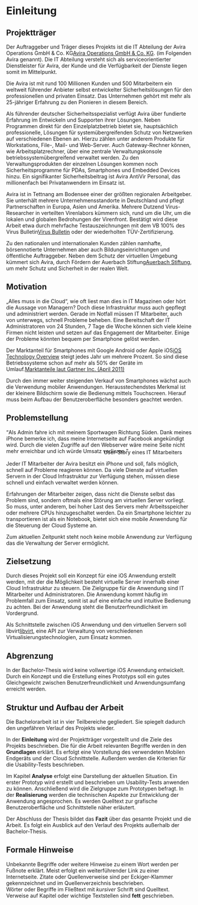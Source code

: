 # Einleitung
## Projektträger

Der Auftraggeber und Träger dieses Projekts ist die IT Abteilung der Avira Operations GmbH & Co. KG<span class="fn"><a href="http://www.avira.com">Avira Operations GmbH & Co. KG</a></span>. (im Folgenden Avira genannt). Die IT Abteilung versteht sich als serviceorientierter Dienstleister für Avira, der Kunde und die Verfügbarkeit der Dienste liegen somit im Mittelpunkt.

Die Avira ist mit rund 100 Millionen Kunden und 500 Mitarbeitern ein weltweit führender Anbieter selbst entwickelter Sicherheitslösungen für den professionellen und privaten Einsatz. Das Unternehmen gehört mit mehr als 25-jähriger Erfahrung zu den Pionieren in diesem Bereich.

Als führender deutscher Sicherheitsspezialist verfügt Avira über fundierte Erfahrung im Entwickeln und Supporten ihrer Lösungen. Neben Programmen direkt für den Einzelplatzbetrieb bietet sie, hauptsächlich professionelle, Lösungen für systemübergreifenden Schutz von Netzwerken auf verschiedenen Ebenen an. Hierzu zählen unter anderem Produkte für Workstations, File-, Mail- und Web-Server. Auch Gateway-Rechner können, wie Arbeitsplatzrechner, über eine zentrale Verwaltungskonsole betriebssystemübergreifend verwaltet werden. Zu den Verwaltungsprodukten der einzelnen Lösungen kommen noch Sicherheitsprogramme für PDAs, Smartphones und Embedded Devices hinzu. Ein signifikanter Sicherheitsbeitrag ist Avira AntiVir Personal, das millionenfach bei Privatanwendern im Einsatz ist.

Avira ist in Tettnang am Bodensee einer der größten regionalen Arbeitgeber. Sie unterhält mehrere Unternehmensstandorte in Deutschland und pflegt Partnerschaften in Europa, Asien und Amerika. Mehrere Dutzend Virus-Researcher in verteilten Virenlabors kümmern sich, rund um die Uhr, um die lokalen und globalen Bedrohungen der Virenfront. Bestätigt wird diese Arbeit etwa durch mehrfache Testauszeichnungen mit dem VB 100% des Virus Bulletin<span class="fn"><a href="http://www.virusbtn.com">Virus Bulletin</a></span> oder der wiederholten TÜV-Zertifizierung.

Zu den nationalen und internationalen Kunden zählen namhafte, börsennotierte Unternehmen aber auch Bildungseinrichtungen und öffentliche Auftraggeber. Neben dem Schutz der virtuellen Umgebung kümmert sich Avira, durch Fördern der Auerbach Stiftung<span class="fn"><a href="http://www.auerbach-stiftung.de">Auerbach Stiftung</a></span>, um mehr Schutz und Sicherheit in der realen Welt.

## Motivation

„Alles muss in die Cloud“, wie oft liest man dies in IT Magazinen oder hört die Aussage von Managern? Doch diese Infrastruktur muss auch gepflegt und administriert werden. Gerade im Notfall müssen IT Mitarbeiter, auch von unterwegs, schnell Probleme beheben. Eine Bereitschaft der IT Administratoren von 24 Stunden, 7 Tage die Woche können sich viele kleine Firmen nicht leisten und setzen auf das Engagement der Mitarbeiter. Einige der Probleme könnten bequem per Smartphone gelöst werden.

Der Marktanteil für Smartphones mit Google Android oder Apple iOS<span class="fn"><a href="http://developer.apple.com/library/ios/documentation/Miscellaneous/Conceptual/iPhoneOSTechOverview/iPhoneOSTechOverview.pdf">iOS Technology Overview</a></span> steigt jedes Jahr um mehrere Prozent. So sind diese Betriebssysteme schon auf mehr als 50% der Geräte im Umlauf.<span class="fn"><a href="http://www.gartner.com/it/page.jsp?id=1622614">Marktanteile laut Gartner Inc. (April 2011)</a></span>

Durch den immer weiter steigenden Verkauf von Smartphones wächst auch die Verwendung mobiler Anwendungen. Herausstechendstes Merkmal ist der kleinere Bildschirm sowie die Bedienung mittels Touchscreen. Hierauf muss beim Aufbau der Benutzeroberfläche besonders geachtet werden.

## Problemstellung

<q>Als Admin fahre ich mit meinem Sportwagen Richtung Süden. Dank meines iPhone bemerke ich, dass meine Internetseite auf Facebook angekündigt wird. Durch die vielen Zugriffe auf den Webserver wäre meine Seite nicht mehr erreichbar und ich würde Umsatz verlieren.</q>

<div style="text-align: right; margin-right: 2em; margin-top: -2em;">
    User-Story eines IT Mitarbeiters
</div>

Jeder IT Mitarbeiter der Avira besitzt ein iPhone und soll, falls möglich, schnell auf Probleme reagieren können. Da viele Dienste auf virtuellen Servern in der Cloud Infrastruktur zur Verfügung stehen, müssen diese schnell und einfach verwaltet werden können.

Erfahrungen der Mitarbeiter zeigen, dass nicht die Dienste selbst das Problem sind, sondern oftmals eine Störung am virtuellen Server vorliegt. So muss, unter anderem, bei hoher Last des Servers mehr Arbeitsspeicher oder mehrere CPUs hinzugeschaltet werden. Da ein Smartphone leichter zu transportieren ist als ein Notebook, bietet sich eine mobile Anwendung für die Steuerung der Cloud Systeme an.

Zum aktuellen Zeitpunkt steht noch keine mobile Anwendung zur Verfügung das die Verwaltung der Server ermöglicht.

## Zielsetzung

Durch dieses Projekt soll ein Konzept für eine iOS Anwendung erstellt werden, mit der die Möglichkeit besteht virtuelle Server innerhalb einer Cloud Infrastruktur zu steuern. Die Zielgruppe für die Anwendung sind IT Mitarbeiter und Administratoren. Die Anwendung kommt häufig im Problemfall zum Einsatz, somit ist auf eine einfache und intuitive Bedienung zu achten. Bei der Anwendung steht die Benutzerfreundlichkeit im Vordergrund.

Als Schnittstelle zwischen iOS Anwendung und den virtuellen Servern soll libvirt<span class="fn"><a href="http://www.libvirt.org">libvirt</a></span>, eine API zur Verwaltung von verschiedenen Virtualisierungstechnologien, zum Einsatz kommen.

## Abgrenzung

In der Bachelor-Thesis wird keine vollwertige iOS Anwendung entwickelt. Durch ein Konzept und die Erstellung eines Prototyps soll ein gutes Gleichgewicht zwischen Benutzerfreundlichkeit und Anwendungsumfang erreicht werden.

## Struktur und Aufbau der Arbeit

Die Bachelorarbeit ist in vier Teilbereiche gegliedert. Sie spiegelt dadurch den ungefähren Verlauf des Projekts wieder.

In der <b>Einleitung</b> wird der Projektträger vorgestellt und die Ziele des Projekts beschrieben. Die für die Arbeit relevanten Begriffe werden in den <b>Grundlagen</b> erklärt. Es erfolgt eine Vorstellung des verwendeten Mobilen Endgeräts und der Cloud Schnittstelle. Außerdem werden die Kriterien für die Usability-Tests beschrieben.

Im Kapitel <b>Analyse</b> erfolgt eine Darstellung der aktuellen Situation. Ein erster Prototyp wird erstellt und beschrieben um Usability-Tests anwenden zu können. Anschließend wird die Zielgruppe zum Prototypen befragt. In der <b>Realisierung</b> werden die technischen Aspekte zur Entwicklung der Anwendung angesprochen. Es werden Quelltext zur grafische Benutzeroberfläche und Schnittstelle näher erläutert.

Der Abschluss der Thesis bildet das <b>Fazit</b> über das gesamte Projekt und die Arbeit. Es folgt ein Ausblick auf den Verlauf des Projekts außerhalb der Bachelor-Thesis.


## Formale Hinweise

Unbekannte Begriffe oder weitere Hinweise zu einem Wort werden per Fußnote erklärt. Meist erfolgt ein weiterführender Link zu einer Internetseite. Zitate oder Quellenverweise sind per Eckiger-Klammer gekennzeichnet und im Quellenverzeichnis beschrieben. <br />
Wörter oder Begriffe im Fließtext mit <i>kursiver</i> Schrift sind Quelltext. Verweise auf Kapitel oder wichtige Textstellen sind <b>fett</b> geschrieben.